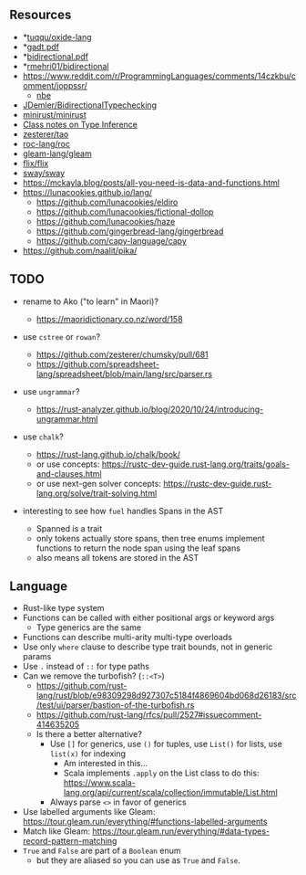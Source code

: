 ## Resources

- \*[tuqqu/oxide-lang](https://github.com/tuqqu/oxide-lang)
- \*[gadt.pdf](https://www.cl.cam.ac.uk/~nk480/gadt.pdf)
- \*[bidirectional.pdf](https://davidchristiansen.dk/tutorials/bidirectional.pdf)
- \*[rmehri01/bidirectional](https://github.com/rmehri01/bidirectional)
- https://www.reddit.com/r/ProgrammingLanguages/comments/14czkbu/comment/joppssr/
    - [nbe](https://davidchristiansen.dk/tutorials/nbe/)
- [JDemler/BidirectionalTypechecking](https://github.com/JDemler/BidirectionalTypechecking)
- [minirust/minirust](https://github.com/minirust/minirust)
- [Class notes on Type Inference](https://cs.hofstra.edu/~cscccl/csc123/typing.pdf)
- [zesterer/tao](https://github.com/zesterer/tao/)
- [roc-lang/roc](https://github.com/roc-lang/roc)
- [gleam-lang/gleam](https://github.com/gleam-lang/gleam)
- [flix/flix](https://github.com/flix/flix)
- [sway/sway](https://docs.fuel.network/docs/sway/)
- https://mckayla.blog/posts/all-you-need-is-data-and-functions.html
- https://lunacookies.github.io/lang/
  - https://github.com/lunacookies/eldiro
  - https://github.com/lunacookies/fictional-dollop
  - https://github.com/lunacookies/haze
  - https://github.com/gingerbread-lang/gingerbread
  - https://github.com/capy-language/capy
- https://github.com/naalit/pika/

## TODO

- rename to Ako ("to learn" in Maori)?
  - https://maoridictionary.co.nz/word/158

- use `cstree` or `rowan`?
  - https://github.com/zesterer/chumsky/pull/681
  - https://github.com/spreadsheet-lang/spreadsheet/blob/main/lang/src/parser.rs
- use `ungrammar`?
  - https://rust-analyzer.github.io/blog/2020/10/24/introducing-ungrammar.html
- use `chalk`?
  - https://rust-lang.github.io/chalk/book/
  - or use concepts: https://rustc-dev-guide.rust-lang.org/traits/goals-and-clauses.html
  - or use next-gen solver concepts: https://rustc-dev-guide.rust-lang.org/solve/trait-solving.html
- interesting to see how `fuel` handles Spans in the AST
  - Spanned is a trait
  - only tokens actually store spans, then tree enums implement functions to return the node span using the leaf spans
  - also means all tokens are stored in the AST

## Language

- Rust-like type system
- Functions can be called with either positional args or keyword args
  - Type generics are the same
- Functions can describe multi-arity multi-type overloads
- Use only `where` clause to describe type trait bounds, not in generic params
- Use `.` instead of `::` for type paths
- Can we remove the turbofish? (`::<T>`)
  - https://github.com/rust-lang/rust/blob/e98309298d927307c5184f4869604bd068d26183/src/test/ui/parser/bastion-of-the-turbofish.rs
  - https://github.com/rust-lang/rfcs/pull/2527#issuecomment-414635205
  - Is there a better alternative?
    - Use `[]` for generics, use `()` for tuples, use `List()` for lists, use `list(x)` for indexing
      - Am interested in this...
      - Scala implements `.apply` on the List class to do this: https://www.scala-lang.org/api/current/scala/collection/immutable/List.html
    - Always parse `<>` in favor of generics
- Use labelled arguments like Gleam: https://tour.gleam.run/everything/#functions-labelled-arguments
- Match like Gleam: https://tour.gleam.run/everything/#data-types-record-pattern-matching
- `True` and `False` are part of a `Boolean` enum
  - but they are aliased so you can use as `True` and `False`.
